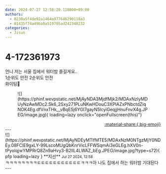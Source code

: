 ```yaml
---
date: 2024-07-27 12:58:20.118000+09:00
authors:
  - 0230a5f4de92a1464a977646290118a3
  - 01435f74a49ba8a519705ad242348232
categories:
  - Jisun
---
```


# 4-172361973

<div class="post-container" markdown="1">
<div class="content-container md-sidebar__scrollwrap" markdown="1">

언니 저는 서울 집에서 워터밤 즐길게요..<br>1순위도 안전 2순위도 안전 <br>화이팅💪
<figure markdown="1">
![](https://phinf.wevpstatic.net/MjAyNDA3MjdfMjk2/MDAxNzIyMDUyNzAwMDc2.Sk6_2Sxy271PLuNKwHDouC3XPIAZxPNbctdZiqNOK4Eg.dfVnxTHk__vBqESj6YGI7gayN5lcyiGeqjjHnuFnvX4g.JPEG/image.jpg){ loading=lazy onclick="openFullscreen(this)"}
</figure>


</div>
</div>

<div style="text-align: right;" markdown="1">
<a href="https://weverse.io/fromis9/fanpost/4-172361973" style="text-align: right;">:material-share:{.big-emoji}</a>
</div>
---

<div class="comments-container md-sidebar__scrollwrap" markdown="1">
<div class="comment" markdown="1">
<div class='id-container' markdown="1">
![](https://phinf.wevpstatic.net/MjAyNDEyMTlfMTE5/MDAxNzM0NTgzMjY0NDEy.08FClE9gxLY-99LscoMUgQbKnrVicLFFWSqmAi3eGLEg.hXV0n-tPyoIqjwYMPRrQ8Zn9aHvy3-B2llL4LWAZ_bEg.JPEG/image.jpg?type=s72){ pfp loading=lazy }
**<span class="artist">지선</span>** <small>Jul 27 2024, 12:58</small><br>
</div>
<div class='comment-body' markdown="1">
ㅋㅋㅋㅋㅋㅋㅋㅋㅌㅌㅌㅌㅌㅌㅌㅌㅌㅌㅌㅋㅋㅋ아 나도 집에서 하는 워터밤 기대된다
</div>
</div>
</div>
---
